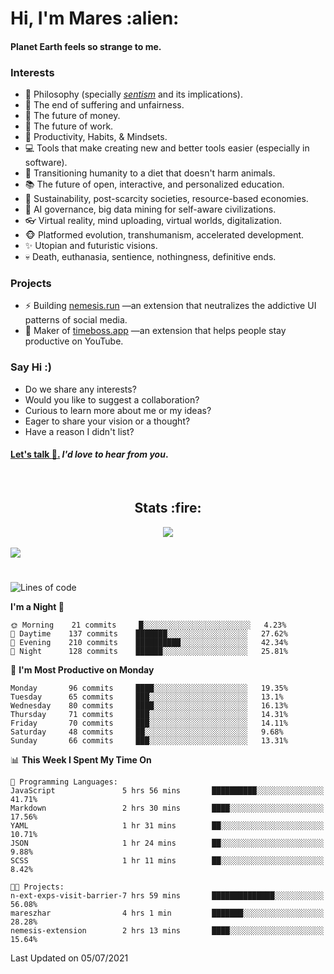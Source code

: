 <h1>Hi, I'm Mares :alien:</h1>

#### Planet Earth feels so strange to me.

### **Interests**

- 🌊 Philosophy (specially [_sentism_][sentismmedium] and its implications).
- 🎯 The end of suffering and unfairness.
- 💸 The future of money.
- 💼 The future of work.
- 🧠 Productivity, Habits, & Mindsets.
- 💻 Tools that make creating new and better tools easier (especially in software).
- 🥗 Transitioning humanity to a diet that doesn't harm animals.
- 📚 The future of open, interactive, and personalized education.
- 🌱 Sustainability, post-scarcity societies, resource-based economies.
- 🤖 AI governance, big data mining for self-aware civilizations.
- 👓 Virtual reality, mind uploading, virtual worlds, digitalization.
- 🐵 Platformed evolution, transhumanism, accelerated development.
- ✨ Utopian and futuristic visions.
- 💀 Death, euthanasia, sentience, nothingness, definitive ends.


### **Projects**

- ⚡ Building [nemesis.run](https://nemesis.run) —an extension that neutralizes the addictive UI patterns of social media.
- 💎 Maker of [timeboss.app](https://timeboss.app) —an extension that helps people stay productive on YouTube.


### **Say Hi :)**

- Do we share any interests?
- Would you like to suggest a collaboration?
- Curious to learn more about me or my ideas?
- Eager to share your vision or a thought?
- Have a reason I didn't list?

#### [Let's talk :wave:.](mailto:mareszhar@gmail.com) _I'd love to hear from you_.

[sentismmedium]: https://medium.com/@mareszhar/born-a-prisoner-a-reflection-about-life-its-struggles-and-a-plan-to-escape-d8566ce9b026

<br>

<h2 align="center">Stats :fire:</h2>

<div align="center">
  <img src="https://github-readme-streak-stats.herokuapp.com?user=mareszhar&theme=black-ice&hide_border=true&stroke=FFFFFF15&ring=DF8FFE&fire=DF8FFE&currStreakLabel=DF8FFE&background=1A232A&currStreakNum=86FFAB&dates=B1AAB3FF">
</div>

<br>

<img src="https://activity-graph.herokuapp.com/graph?username=mareszhar&theme=nord&bg_color=00000000&color=979797&line=DF8FFE&point=00000000&area=true&hide_border=true">

<br>

<h1></h1>

<!--START_SECTION:waka-->
![Lines of code](https://img.shields.io/badge/From%20Hello%20World%20I%27ve%20Written-106909%20lines%20of%20code-blue)

**I'm a Night 🦉** 

```text
🌞 Morning    21 commits     █░░░░░░░░░░░░░░░░░░░░░░░░   4.23% 
🌆 Daytime    137 commits    ███████░░░░░░░░░░░░░░░░░░   27.62% 
🌃 Evening    210 commits    ██████████░░░░░░░░░░░░░░░   42.34% 
🌙 Night      128 commits    ██████░░░░░░░░░░░░░░░░░░░   25.81%

```
📅 **I'm Most Productive on Monday** 

```text
Monday       96 commits     ████░░░░░░░░░░░░░░░░░░░░░   19.35% 
Tuesday      65 commits     ███░░░░░░░░░░░░░░░░░░░░░░   13.1% 
Wednesday    80 commits     ████░░░░░░░░░░░░░░░░░░░░░   16.13% 
Thursday     71 commits     ███░░░░░░░░░░░░░░░░░░░░░░   14.31% 
Friday       70 commits     ███░░░░░░░░░░░░░░░░░░░░░░   14.11% 
Saturday     48 commits     ██░░░░░░░░░░░░░░░░░░░░░░░   9.68% 
Sunday       66 commits     ███░░░░░░░░░░░░░░░░░░░░░░   13.31%

```


📊 **This Week I Spent My Time On** 

```text
💬 Programming Languages: 
JavaScript               5 hrs 56 mins       ██████████░░░░░░░░░░░░░░░   41.71% 
Markdown                 2 hrs 30 mins       ████░░░░░░░░░░░░░░░░░░░░░   17.56% 
YAML                     1 hr 31 mins        ██░░░░░░░░░░░░░░░░░░░░░░░   10.71% 
JSON                     1 hr 24 mins        ██░░░░░░░░░░░░░░░░░░░░░░░   9.88% 
SCSS                     1 hr 11 mins        ██░░░░░░░░░░░░░░░░░░░░░░░   8.42%

🐱‍💻 Projects: 
n-ext-exps-visit-barrier-7 hrs 59 mins       ██████████████░░░░░░░░░░░   56.08% 
mareszhar                4 hrs 1 min         ███████░░░░░░░░░░░░░░░░░░   28.28% 
nemesis-extension        2 hrs 13 mins       ████░░░░░░░░░░░░░░░░░░░░░   15.64%

```


 Last Updated on 05/07/2021
<!--END_SECTION:waka-->

